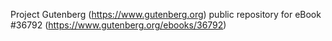 Project Gutenberg (https://www.gutenberg.org) public repository for eBook #36792 (https://www.gutenberg.org/ebooks/36792)
